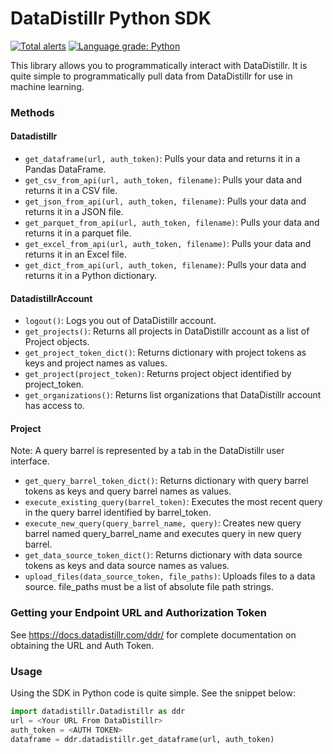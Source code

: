 # DataDistillr Python SDK

[![Total alerts](https://img.shields.io/lgtm/alerts/g/datadistillr/datadistillr-python-sdk.svg?logo=lgtm&logoWidth=18)](https://lgtm.com/projects/g/datadistillr/datadistillr-python-sdk/alerts/)
[![Language grade: Python](https://img.shields.io/lgtm/grade/python/g/datadistillr/datadistillr-python-sdk.svg?logo=lgtm&logoWidth=18)](https://lgtm.com/projects/g/datadistillr/datadistillr-python-sdk/context:python)

This library allows you to programmatically interact with DataDistillr.  It is quite simple to programmatically pull data 
from DataDistillr for use in machine learning. 

### Methods
#### Datadistillr
* `get_dataframe(url, auth_token)`: Pulls your data and returns it in a Pandas DataFrame.
* `get_csv_from_api(url, auth_token, filename)`:  Pulls your data and returns it in a CSV file.
* `get_json_from_api(url, auth_token, filename)`:  Pulls your data and returns it in a JSON file.
* `get_parquet_from_api(url, auth_token, filename)`:  Pulls your data and returns it in a parquet file.
* `get_excel_from_api(url, auth_token, filename)`:  Pulls your data and returns it in an Excel file.
* `get_dict_from_api(url, auth_token, filename)`:  Pulls your data and returns it in a Python dictionary.

#### DatadistillrAccount
* `logout()`:  Logs you out of DataDistillr account.
* `get_projects()`:  Returns all projects in DataDistillr account as a list of Project objects.
* `get_project_token_dict()`: Returns dictionary with project tokens as keys and project names as values.
* `get_project(project_token)`:  Returns project object identified by project_token.
* `get_organizations()`:  Returns list organizations that DataDistillr account has access to.

#### Project
Note: A query barrel is represented by a tab in the DataDistillr user interface.
* `get_query_barrel_token_dict()`: Returns dictionary with query barrel tokens as keys and query barrel names as values.
* `execute_existing_query(barrel_token)`: Executes the most recent query in the query barrel identified by barrel_token.
* `execute_new_query(query_barrel_name, query)`: Creates new query barrel named query_barrel_name and executes query in new query barrel.
* `get_data_source_token_dict()`: Returns dictionary with data source tokens as keys and data source names as values. 
* `upload_files(data_source_token, file_paths)`: Uploads files to a data source. file_paths must be a list of absolute file path strings.


### Getting your Endpoint URL and Authorization Token
See https://docs.datadistillr.com/ddr/ for complete documentation on obtaining the URL and Auth Token.

### Usage 
Using the SDK in Python code is quite simple.  See the snippet below:
```python
import datadistillr.Datadistillr as ddr
url = <Your URL From DataDistillr>
auth_token = <AUTH TOKEN>
dataframe = ddr.datadistillr.get_dataframe(url, auth_token)
```